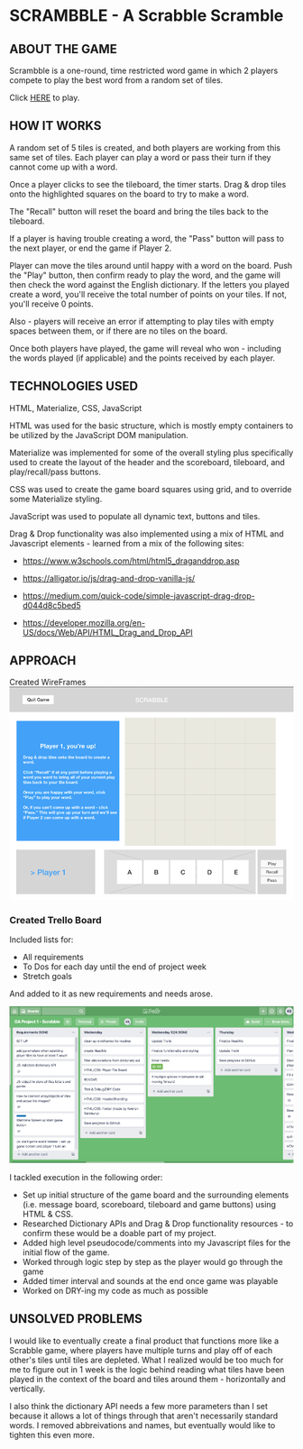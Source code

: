 # SCRAMBBLE - A Scrabble Scramble

## ABOUT THE GAME

Scrambble is a one-round, time restricted word game in which 2 players compete to play the best word from a random set of tiles.

Click [HERE](https://kennansalisbury.github.io/scrabble_scramble/) to play.


## HOW IT WORKS

A random set of 5 tiles is created, and both players are working from this same set of tiles. Each player can play a word or pass their turn if they cannot come up with a word.

Once a player clicks to see the tileboard, the timer starts. Drag & drop tiles onto the highlighted squares on the board to try to make a word.

The "Recall" button will reset the board and bring the tiles back to the tileboard.

If a player is having trouble creating a word, the "Pass" button will pass to the next player, or end the game if Player 2.

Player can move the tiles around until happy with a word on the board. Push the "Play" button, then confirm ready to play the word, and the game will then check the word against the English dictionary. If the letters you played create a word, you'll receive the total number of points on your tiles. If not, you'll receive 0 points. 

Also - players will receive an error if attempting to play tiles with empty spaces between them, or if there are no tiles on the board.

Once both players have played, the game will reveal who won - including the words played (if applicable) and the points received by each player.


## TECHNOLOGIES USED
HTML, Materialize, CSS, JavaScript


HTML was used for the basic structure, which is mostly empty containers to be utilized by the JavaScript DOM manipulation. 

Materialize was implemented for some of the overall styling plus specifically used to create the layout of the header and the scoreboard, tileboard, and play/recall/pass buttons.

CSS was used to create the game board squares using grid, and to override some Materialize styling.

JavaScript was used to populate all dynamic text, buttons and tiles.

Drag & Drop functionality was also implemented using a mix of HTML and Javascript elements - learned from a mix of the following sites: 

* https://www.w3schools.com/html/html5_draganddrop.asp

* https://alligator.io/js/drag-and-drop-vanilla-js/

* https://medium.com/quick-code/simple-javascript-drag-drop-d044d8c5bed5

* https://developer.mozilla.org/en-US/docs/Web/API/HTML_Drag_and_Drop_API

## APPROACH

Created WireFrames
![wireframe_img](./wireframes/wireframe_img.png)

### Created Trello Board
Included lists for:
* All requirements
* To Dos for each day until the end of project week
* Stretch goals

And added to it as new requirements and needs arose.

![trello_img](./wireframes/trello_img.png)

I tackled execution in the following order:
* Set up initial structure of the game board and the surrounding elements (i.e. message board, scoreboard, tileboard and game buttons) using HTML & CSS.
* Researched Dictionary APIs and Drag & Drop functionality resources - to confirm these would be a doable part of my project.
* Added high level pseudocode/comments into my Javascript files for the initial flow of the game.
* Worked through logic step by step as the player would go through the game
* Added timer interval and sounds at the end once game was playable
* Worked on DRY-ing my code as much as possible


## UNSOLVED PROBLEMS

I would like to eventually create a final product that functions more like a Scrabble game, where players have multiple turns and play off of each other's tiles until tiles are depleted. What I realized would be too much for me to figure out in 1 week is the logic behind reading what tiles have been played in the context of the board and tiles around them - horizontally and vertically.

I also think the dictionary API needs a few more parameters than I set because it allows a lot of things through that aren't necessarily standard words. I removed abbreivations and names, but eventually would like to tighten this even more.